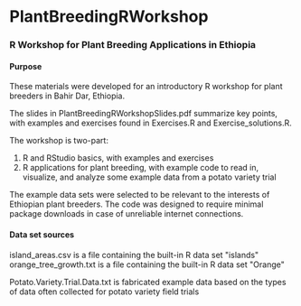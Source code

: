 # PlantBreedingRWorkshop
### R Workshop for Plant Breeding Applications in Ethiopia

#### Purpose

These materials were developed for an introductory R workshop for plant breeders in Bahir Dar, Ethiopia. 

The slides in PlantBreedingRWorkshopSlides.pdf summarize key points, with examples and exercises found in Exercises.R and Exercise_solutions.R.

The workshop is two-part:
1) R and RStudio basics, with examples and exercises
2) R applications for plant breeding, with example code to read in, visualize, and analyze some example data from a potato variety trial

The example data sets were selected to be relevant to the interests of Ethiopian plant breeders. The code was designed to require minimal package downloads in case of unreliable internet connections. 


#### Data set sources

island_areas.csv is a file containing the built-in R data set "islands"
orange_tree_growth.txt is a file containing the built-in R data set "Orange"

Potato.Variety.Trial.Data.txt is fabricated example data based on the types of data often collected for potato variety field trials
